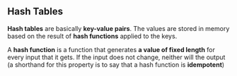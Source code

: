 ## Hash Tables

**Hash tables** are basically **key-value pairs**. The values are stored in memory based on the result of **hash functions** applied to the keys.  
  
A **hash function** is a function that generates **a value of fixed length** for every input that it gets. If the input does not change, neither will the output (a shorthand for this property is to say that a hash function is **idempotent**)
